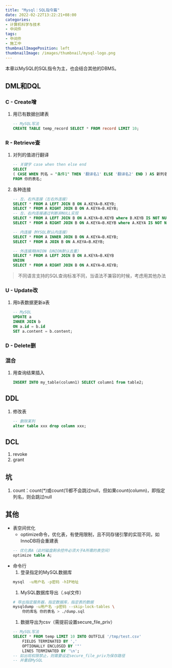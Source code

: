 ```yaml
---
title: "Mysql：SQL指令篇"
date: 2022-02-22T13:22:21+08:00
categories:
- 计算机科学与技术
- 中间件
tags:
- 中间件
- 施工中
thumbnailImagePosition: left
thumbnailImage: /images/thumbnail/mysql-logo.png
---
```

本章以MySQL的SQL指令为主，也会结合其他的DBMS。
<!--more-->
## DML和DQL
### C - Create增
1. 用已有数据创建表
    ```sql
    -- MySQL写法
    CREATE TABLE temp_record SELECT * FROM record LIMIT 10;
    ```
### R - Retrieve查
1. 对列的值进行翻译
    ```sql
    -- 关键字 case when then else end
    SELECT
	( CASE WHEN 列名 = "条件1" THEN '翻译名1' ELSE '翻译名2' END ) AS 新列名
    FROM 你的表名;
    ```
1. 各种连接
    ```sql
    -- 左、右外连接（左右外连接）
    SELECT * FROM A LEFT JOIN B ON A.KEYA=B.KEYB;
    SELECT * FROM A RIGHT JOIN B ON A.KEYA=B.KEYB;
    -- 左、右内连接通过判断非NULL实现
    SELECT * FROM A LEFT JOIN B ON A.KEYA=B.KEYB where B.KEYB IS NOT NULL
    SELECT * FROM A RIGHT JOIN B ON A.KEYA=B.KEYB where A.KEYA IS NOT NULL

    -- 内连接（MYSQL默认内连接）
    SELECT * FROM A INNER JOIN B ON A.KEYA=B.KEYB;
    SELECT * FROM A JOIN B ON A.KEYA=B.KEYB;

    -- 外连接用UNION（UNION默认去重）
    SELECT * FROM A LEFT JOIN B ON A.KEYA=B.KEYB
    UNION
    SELECT * FROM A RIGHT JOIN B ON A.KEYA=B.KEYB;
    ```
> 不同语言支持的SQL查询标准不同，当语法不兼容的时候，考虑用其他办法
### U - Update改
1. 用b表数据更新a表
    ```sql
    -- MySQL
    UPDATE a
    INNER JOIN b
    ON a.id = b.id
    SET a.content = b.content; 
    ```

### D - Delete删


### 混合
1. 用查询结果插入
    ```sql
    INSERT INTO my_table(column1) SELECT column1 from table2;
    ```

## DDL
1. 修改表
    ```sql
    -- 删除某列
    alter table xxx drop column xxx;
    ```

## DCL
1. revoke
1. grant

## 坑
1. count：count(*)或count(1)都不会跳过null，但如果count(column)，即指定列名，则会跳过null

## 其他
- 表空间优化
    - optimize命令，优化表，有使用限制，且不同存储引擎的实现不同，如InnoDB将会重建表
    ```sql
    -- 优化表A（此时磁盘剩余控件必须大于A所需的表空间）
    optimize table A;
    ```
- 命令行
    1. 登录指定的MySQL数据库
    ```bash
    mysql  -u用户名 -p密码 -hIP地址
    ```
    1. MySQL数据库导出（.sql文件）
    ```bash
    # 导出指定服务器，指定数据库，指定表的数据
    mysqldump -u用户名 -p密码 --skip-lock-tables \
        你的库名 你的表名 > ./dump.sql
    ```
    1. 数据导出为csv（需提前设置secure_file_priv）
    ```sql
    -- MySQL写法
    SELECT * FROM temp LIMIT 10 INTO OUTFILE '/tmp/test.csv'
        FIELDS TERMINATED BY ','
        OPTIONALLY ENCLOSED BY '"'
        LINES TERMINATED BY '\n';
    -- 如出现权限禁止，则需要设定secure_file_priv为保存路径
    -- 并重启MySQL
    ```